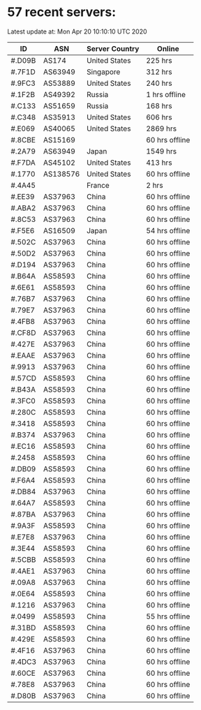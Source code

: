 # 57 recent servers:

Latest update at: Mon Apr 20 10:10:10 UTC 2020

| ID | ASN | Server Country | Online |
| -- | --- | -------------- | ------ |
| #.D09B | AS174 | United States | 225 hrs |
| #.7F1D | AS63949 | Singapore | 312 hrs |
| #.9FC3 | AS53889 | United States | 240 hrs |
| #.1F2B | AS49392 | Russia | 1 hrs offline |
| #.C133 | AS51659 | Russia | 168 hrs |
| #.C348 | AS35913 | United States | 606 hrs |
| #.E069 | AS40065 | United States | 2869 hrs |
| #.8CBE | AS15169 |  | 60 hrs offline |
| #.2A79 | AS63949 | Japan | 1549 hrs |
| #.F7DA | AS45102 | United States | 413 hrs |
| #.1770 | AS138576 | United States | 60 hrs offline |
| #.4A45 |  | France | 2 hrs |
| #.EE39 | AS37963 | China | 60 hrs offline |
| #.ABA2 | AS37963 | China | 60 hrs offline |
| #.8C53 | AS37963 | China | 60 hrs offline |
| #.F5E6 | AS16509 | Japan | 54 hrs offline |
| #.502C | AS37963 | China | 60 hrs offline |
| #.50D2 | AS37963 | China | 60 hrs offline |
| #.D194 | AS37963 | China | 60 hrs offline |
| #.B64A | AS58593 | China | 60 hrs offline |
| #.6E61 | AS58593 | China | 60 hrs offline |
| #.76B7 | AS37963 | China | 60 hrs offline |
| #.79E7 | AS37963 | China | 60 hrs offline |
| #.4FB8 | AS37963 | China | 60 hrs offline |
| #.CF8D | AS37963 | China | 60 hrs offline |
| #.427E | AS37963 | China | 60 hrs offline |
| #.EAAE | AS37963 | China | 60 hrs offline |
| #.9913 | AS37963 | China | 60 hrs offline |
| #.57CD | AS58593 | China | 60 hrs offline |
| #.B43A | AS58593 | China | 60 hrs offline |
| #.3FC0 | AS58593 | China | 60 hrs offline |
| #.280C | AS58593 | China | 60 hrs offline |
| #.3418 | AS58593 | China | 60 hrs offline |
| #.B374 | AS37963 | China | 60 hrs offline |
| #.EC16 | AS58593 | China | 60 hrs offline |
| #.2458 | AS58593 | China | 60 hrs offline |
| #.DB09 | AS58593 | China | 60 hrs offline |
| #.F6A4 | AS58593 | China | 60 hrs offline |
| #.DB84 | AS37963 | China | 60 hrs offline |
| #.64A7 | AS58593 | China | 60 hrs offline |
| #.87BA | AS37963 | China | 60 hrs offline |
| #.9A3F | AS58593 | China | 60 hrs offline |
| #.E7E8 | AS37963 | China | 60 hrs offline |
| #.3E44 | AS58593 | China | 60 hrs offline |
| #.5CBB | AS58593 | China | 60 hrs offline |
| #.4AE1 | AS37963 | China | 60 hrs offline |
| #.09A8 | AS37963 | China | 60 hrs offline |
| #.0E64 | AS58593 | China | 60 hrs offline |
| #.1216 | AS37963 | China | 60 hrs offline |
| #.0499 | AS58593 | China | 55 hrs offline |
| #.31BD | AS58593 | China | 60 hrs offline |
| #.429E | AS58593 | China | 60 hrs offline |
| #.4F16 | AS37963 | China | 60 hrs offline |
| #.4DC3 | AS37963 | China | 60 hrs offline |
| #.60CE | AS37963 | China | 60 hrs offline |
| #.78E8 | AS37963 | China | 60 hrs offline |
| #.D80B | AS37963 | China | 60 hrs offline |

